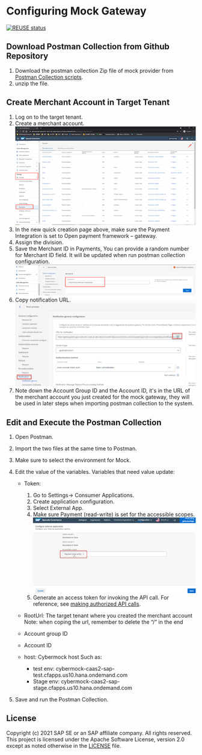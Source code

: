 # Configuring Mock Gateway

[![REUSE status](https://api.reuse.software/badge/github.com/SAP-samples/upscale-commerce-open-payment-integration)](https://api.reuse.software/info/github.com/SAP-samples/upscale-commerce-open-payment-integration)


## Download Postman Collection from Github Repository 

1. Download the postman collection Zip file of mock provider from [Postman Collection scripts](https://github.com/SAP-samples/upscale-commerce-open-payment-integration/tree/main/postman/mockProvider/payment-page).
2. unzip the file.


## Create Merchant Account in Target Tenant
1. Log on to the target tenant.
2. Create a merchant account.
![create merchant account](./documentation/images/create_merchant_account.png)
3. In the new quick creation page above, make sure the Payment Integration is set to Open payment framework – gateway.
4. Assign the division.
5. Save the Merchant ID in Payments, You can provide a random number for Merchant ID field. It will be updated when run postman collection configuration.
![save merchant ID](./documentation/images/save_merchantID.png)
6. Copy notification URL.
![copy notification URL](./documentation/images/copy_notificationURL.png)
7. Note down the Account Group ID and the Account ID, it's in the URL of the merchant account you just created for the mock gateway, they will be used in later steps when importing postman collection to the system. 


## Edit and Execute the Postman Collection 

1. Open Postman.
2. Import the two files at the same time to Postman.
3. Make sure to select the environment for Mock. 
4. Edit the value of the variables.
Variables that need value update:

   - Token:
     1. Go to Settings-> Consumer Applications.
     2. Create application configuration.
     3. Select External App. 
     4. Make sure Payment (read-write) is set for the accessible scopes. 
     ![set accessible scopes](./documentation/images/set_accessible_scopes.png)
     5. Generate an access token for invoking the API call. For reference, see [making authorized API calls](https://help.sap.com/viewer/DRAFT/7aa2bd1ceea2469ba622451021826c37/DEV/en-US/446a3d417aac4bd8a301464670995ed3.html). 

   - RootUrl: The target tenant where you created the merchant account
     Note: when coping the url, remember to delete the “/” in the end
   - Account group ID
   - Account ID
   - host: Cybermock host
     Such as:
     - test env: cybermock-caas2-sap-test.cfapps.us10.hana.ondemand.com
     - Stage env: cybermock-caas2-sap-stage.cfapps.us10.hana.ondemand.com

5. Save and run the Postman Collection.


## License
Copyright (c) 2021 SAP SE or an SAP affiliate company. All rights reserved. This project is licensed under the Apache Software License, version 2.0 except as noted otherwise in the [LICENSE](LICENSES/Apache-2.0.txt) file.